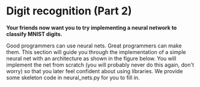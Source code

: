 # Digit recognition (Part 2)


**Your friends now want you to try implementing a neural network to classify MNIST digits.**


Good programmers can use neural nets. Great programmers can make them. This section will guide you through the implementation of a simple neural net with an architecture as shown in the figure below. You will implement the net from scratch (you will probably never do this again, don't worry) so that you later feel confident about using libraries. We provide some skeleton code in neural_nets.py for you to fill in.





